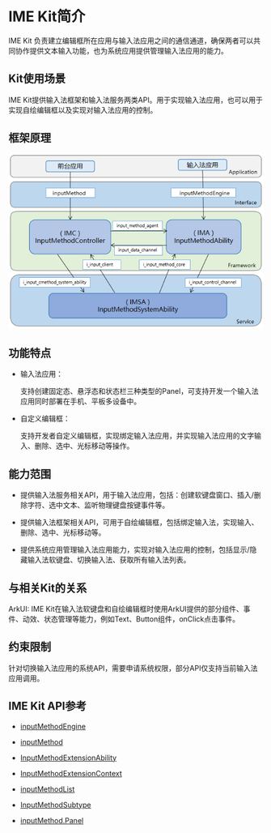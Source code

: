 # IME Kit简介

IME Kit 负责建立编辑框所在应用与输入法应用之间的通信通道，确保两者可以共同协作提供文本输入功能，也为系统应用提供管理输入法应用的能力。


## Kit使用场景

IME Kit提供输入法框架和输入法服务两类API。用于实现输入法应用，也可以用于实现自绘编辑框以及实现对输入法应用的控制。


## 框架原理

![输入法框架子系统架构图](./figures/输入法框架子系统框架原理图.PNG)

## 功能特点

- 输入法应用：

  支持创建固定态、悬浮态和状态栏三种类型的Panel，可支持开发一个输入法应用同时部署在手机、平板多设备中。

- 自定义编辑框：

  支持开发者自定义编辑框，实现绑定输入法应用，并实现输入法应用的文字输入、删除、选中、光标移动等操作。


## 能力范围

- 提供输入法服务相关API，用于输入法应用，包括：创建软键盘窗口、插入/删除字符、选中文本、监听物理键盘按键事件等。

- 提供输入法框架相关API，可用于自绘编辑框，包括绑定输入法，实现输入、删除、选中、光标移动等。

- 提供系统应用管理输入法应用能力，实现对输入法应用的控制，包括显示/隐藏输入法软键盘、切换输入法、获取所有输入法列表。


## 与相关Kit的关系

ArkUI: IME Kit在输入法软键盘和自绘编辑框时使用ArkUI提供的部分组件、事件、动效、状态管理等能力，例如Text、Button组件，onClick点击事件。


## 约束限制

针对切换输入法应用的系统API，需要申请系统权限，部分API仅支持当前输入法应用调用。


## IME Kit API参考

- [inputMethodEngine](../reference/apis-ime-kit/js-apis-inputmethodengine.md)

- [inputMethod](../reference/apis-ime-kit/js-apis-inputmethod.md)

- [InputMethodExtensionAbility](../reference/apis-ime-kit/js-apis-inputmethod-extension-ability.md)

- [InputMethodExtensionContext](../reference/apis-ime-kit/js-apis-inputmethod-extension-context.md)

- [inputMethodList](../reference/apis-ime-kit/js-apis-inputmethodlist.md)

- [InputMethodSubtype](../reference/apis-ime-kit/js-apis-inputmethod-subtype.md)

- [inputMethod.Panel](../reference/apis-ime-kit/js-apis-inputmethod-panel.md)